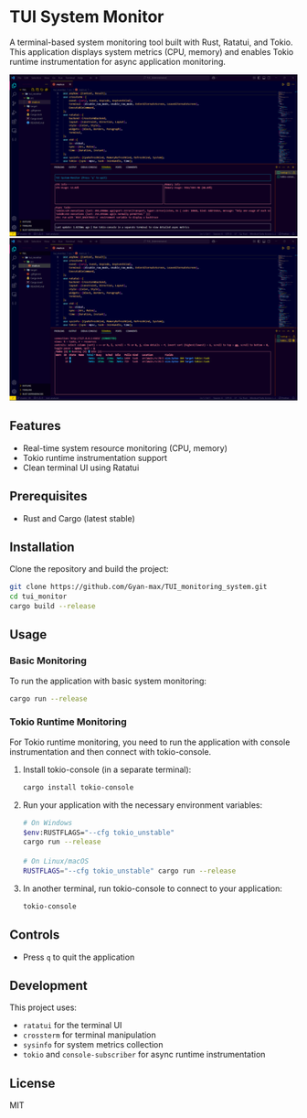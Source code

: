# TUI System Monitor

A terminal-based system monitoring tool built with Rust, Ratatui, and Tokio. This application displays system metrics (CPU, memory) and enables Tokio runtime instrumentation for async application monitoring.

![CPU Monitor Screenshot](assets/Screenshot%20(7).png)
![Memory Monitor Screenshot](assets/Screenshot%20(8).png)

## Features

- Real-time system resource monitoring (CPU, memory)
- Tokio runtime instrumentation support
- Clean terminal UI using Ratatui

## Prerequisites

- Rust and Cargo (latest stable)

## Installation

Clone the repository and build the project:

```bash
git clone https://github.com/Gyan-max/TUI_monitoring_system.git
cd tui_monitor
cargo build --release
```

## Usage

### Basic Monitoring

To run the application with basic system monitoring:

```bash
cargo run --release
```

### Tokio Runtime Monitoring

For Tokio runtime monitoring, you need to run the application with console instrumentation and then connect with tokio-console.

1. Install tokio-console (in a separate terminal):
   ```bash
   cargo install tokio-console
   ```

2. Run your application with the necessary environment variables:
   ```bash
   # On Windows
   $env:RUSTFLAGS="--cfg tokio_unstable"
   cargo run --release
   
   # On Linux/macOS
   RUSTFLAGS="--cfg tokio_unstable" cargo run --release
   ```

3. In another terminal, run tokio-console to connect to your application:
   ```bash
   tokio-console
   ```

## Controls

- Press `q` to quit the application

## Development

This project uses:
- `ratatui` for the terminal UI
- `crossterm` for terminal manipulation
- `sysinfo` for system metrics collection
- `tokio` and `console-subscriber` for async runtime instrumentation

## License

MIT 
